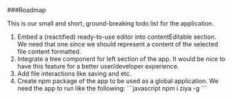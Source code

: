 ###Roadmap

This is our small and short, ground-breaking todo list for the application.

<ol>
	<li>Embed a (reactified) ready-to-use editor into contentEditable section. We need that one since we should represent a content of the selected file content formatted.</li>
	<li>Integrate a tree component for left section of the app. It would be nice to have this feature for a better user/developer experience.</li>
	<li>Add file interactions like saving and etc.</li>
	<li>
		Create npm package of the app to be used as a global application. We need the app to run like the following:
		```javascript
		npm i ziya -g
		```
	</li>
</ol>
